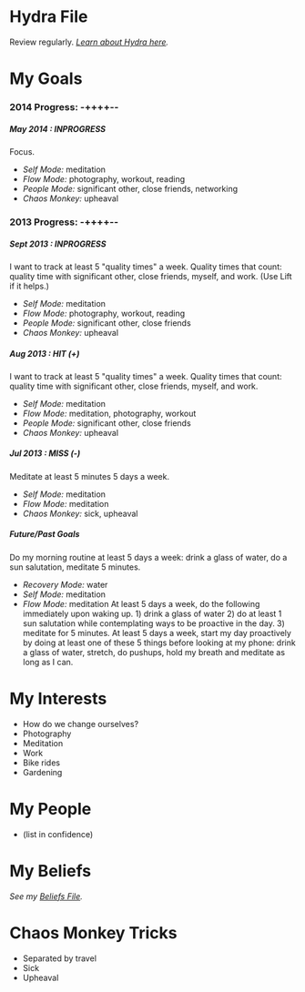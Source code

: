 # Hydra File
Review regularly. *[Learn about Hydra here](https://medium.com/better-humans/c02337782a89).*

# My Goals

### 2014 Progress: -++++--

##### May 2014 : INPROGRESS
Focus.
* *Self Mode:* meditation
* *Flow Mode:* photography, workout, reading
* *People Mode:* significant other, close friends, networking
* *Chaos Monkey:* upheaval

### 2013 Progress: -++++--

##### Sept 2013 : INPROGRESS
I want to track at least 5 "quality times" a week. Quality times that count: quality time with significant other, close friends, myself, and work. (Use Lift if it helps.)
* *Self Mode:* meditation
* *Flow Mode:* photography, workout, reading
* *People Mode:* significant other, close friends
* *Chaos Monkey:* upheaval

##### Aug 2013 : HIT (+)
I want to track at least 5 "quality times" a week. Quality times that count: quality time with significant other, close friends, myself, and work. 
* *Self Mode:* meditation
* *Flow Mode:* meditation, photography, workout
* *People Mode:* significant other, close friends
* *Chaos Monkey:* upheaval

##### Jul 2013 : MISS (-)
Meditate at least 5 minutes 5 days a week.
* *Self Mode:* meditation
* *Flow Mode:* meditation
* *Chaos Monkey:* sick, upheaval

##### Future/Past Goals
Do my morning routine at least 5 days a week: drink a glass of water, do a sun salutation, meditate 5 minutes.
* *Recovery Mode:* water
* *Self Mode:* meditation
* *Flow Mode:* meditation
At least 5 days a week, do the following immediately upon waking up. 1) drink a glass of water 2) do at least 1 sun salutation while contemplating ways to be proactive in the day. 3) meditate for 5 minutes.
At least 5 days a week, start my day proactively by doing at least one of these 5 things before looking at my phone: drink a glass of water, stretch, do pushups, hold my breath and meditate as long as I can.

# My Interests
* How do we change ourselves?
* Photography
* Meditation
* Work
* Bike rides
* Gardening

# My People
* (list in confidence)

# My Beliefs
*See my [Beliefs File](Beliefs.md).*

# Chaos Monkey Tricks
* Separated by travel
* Sick
* Upheaval